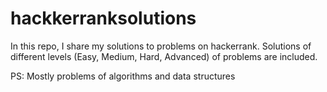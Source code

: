 # hackkerranksolutions

In this repo, I share my solutions to problems on hackerrank.
Solutions of different levels (Easy, Medium, Hard, Advanced) of problems are included.

PS: Mostly  problems of algorithms and data structures
